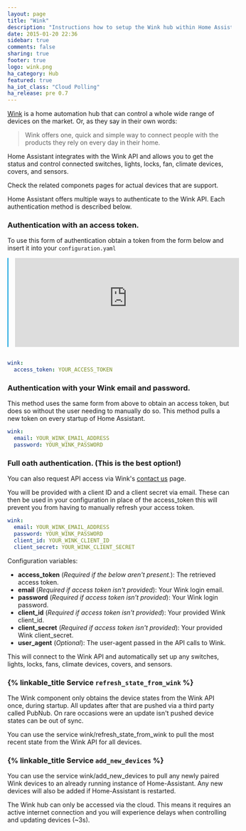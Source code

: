 ```yaml
---
layout: page
title: "Wink"
description: "Instructions how to setup the Wink hub within Home Assistant."
date: 2015-01-20 22:36
sidebar: true
comments: false
sharing: true
footer: true
logo: wink.png
ha_category: Hub
featured: true
ha_iot_class: "Cloud Polling"
ha_release: pre 0.7
---
```


[Wink](http://www.wink.com/) is a home automation hub that can control a whole wide range of devices on the market. Or, as they say in their own words:

<blockquote>
  Wink offers one, quick and simple way to connect people with the products they rely on every day in their home.
</blockquote>

Home Assistant integrates with the Wink API and allows you to get the status and control connected switches, lights, locks, fan, climate devices, covers, and sensors.

Check the related componets pages for actual devices that are support.

Home Assistant offers multiple ways to authenticate to the Wink API. Each authentication method is described below.

### Authentication with an access token.


To use this form of authentication obtain a token from the form below and insert it into your `configuration.yaml`

<iframe src="https://winkbearertoken.appspot.com"
        style='width: 100%; height: 200px; border: 0; margin: 0 auto 15px; border-left: 2px solid #049cdb; padding-left: 15px;'></iframe>

```yaml
wink:
  access_token: YOUR_ACCESS_TOKEN
```

### Authentication with your Wink email and password.


This method uses the same form from above to obtain an access token, but does so without the user needing to manually do so.
This method pulls a new token on every startup of Home Assistant.

```yaml
wink:
  email: YOUR_WINK_EMAIL_ADDRESS
  password: YOUR_WINK_PASSWORD
```

### Full oath authentication. (This is the best option!)


You can also request API access via Wink's [contact us](http://www.wink.com/help/contact/) page.

You will be provided with a client ID and a client secret via email. These can then be used in your configuration in place of the access_token this will prevent you from having to manually refresh your access token.

```yaml
wink:
  email: YOUR_WINK_EMAIL_ADDRESS
  password: YOUR_WINK_PASSWORD
  client_id: YOUR_WINK_CLIENT_ID
  client_secret: YOUR_WINK_CLIENT_SECRET
```

Configuration variables:

- **access_token** (*Required if the below aren't present.*): The retrieved access token.
- **email** (*Required if access token isn't provided*): Your Wink login email.
- **password** (*Required if access token isn't provided*): Your Wink login password.
- **client_id** (*Required if access token isn't provided*): Your provided Wink client_id.
- **client_secret** (*Required if access token isn't provided*): Your provided Wink client_secret.
- **user_agent** (*Optional*): The user-agent passed in the API calls to Wink.

This will connect to the Wink API and automatically set up any switches, lights, locks, fans, climate devices, covers, and sensors.

### {% linkable_title Service `refresh_state_from_wink` %}

The Wink component only obtains the device states from the Wink API once, during startup. All updates after that are pushed via a third party called PubNub. On rare occasions were an update isn't pushed device states can be out of sync. 

You can use the service wink/refresh_state_from_wink to pull the most recent state from the Wink API for all devices.

### {% linkable_title Service `add_new_devices` %}

You can use the service wink/add_new_devices to pull any newly paired Wink devices to an already running instance of Home-Assistant. Any new devices will also be added if Home-Assistant is restarted.

<p class='note'>
The Wink hub can only be accessed via the cloud. This means it requires an active internet connection and you will experience delays when controlling and updating devices (~3s).
</p>
